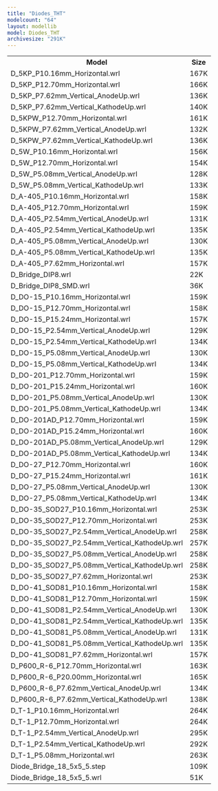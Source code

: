 ```yaml
---
title: "Diodes_THT"
modelcount: "64"
layout: modellib
model: Diodes_THT
archivesize: "291K"
---
```


<table><tr>
<th>Model</th>
<th>Size</th>
</tr>
<tr><td>D_5KP_P10.16mm_Horizontal.wrl</td><td>167K</td></tr>
<tr><td>D_5KP_P12.70mm_Horizontal.wrl</td><td>166K</td></tr>
<tr><td>D_5KP_P7.62mm_Vertical_AnodeUp.wrl</td><td>136K</td></tr>
<tr><td>D_5KP_P7.62mm_Vertical_KathodeUp.wrl</td><td>140K</td></tr>
<tr><td>D_5KPW_P12.70mm_Horizontal.wrl</td><td>161K</td></tr>
<tr><td>D_5KPW_P7.62mm_Vertical_AnodeUp.wrl</td><td>132K</td></tr>
<tr><td>D_5KPW_P7.62mm_Vertical_KathodeUp.wrl</td><td>136K</td></tr>
<tr><td>D_5W_P10.16mm_Horizontal.wrl</td><td>156K</td></tr>
<tr><td>D_5W_P12.70mm_Horizontal.wrl</td><td>154K</td></tr>
<tr><td>D_5W_P5.08mm_Vertical_AnodeUp.wrl</td><td>128K</td></tr>
<tr><td>D_5W_P5.08mm_Vertical_KathodeUp.wrl</td><td>133K</td></tr>
<tr><td>D_A-405_P10.16mm_Horizontal.wrl</td><td>158K</td></tr>
<tr><td>D_A-405_P12.70mm_Horizontal.wrl</td><td>159K</td></tr>
<tr><td>D_A-405_P2.54mm_Vertical_AnodeUp.wrl</td><td>131K</td></tr>
<tr><td>D_A-405_P2.54mm_Vertical_KathodeUp.wrl</td><td>135K</td></tr>
<tr><td>D_A-405_P5.08mm_Vertical_AnodeUp.wrl</td><td>130K</td></tr>
<tr><td>D_A-405_P5.08mm_Vertical_KathodeUp.wrl</td><td>135K</td></tr>
<tr><td>D_A-405_P7.62mm_Horizontal.wrl</td><td>157K</td></tr>
<tr><td>D_Bridge_DIP8.wrl</td><td>22K</td></tr>
<tr><td>D_Bridge_DIP8_SMD.wrl</td><td>36K</td></tr>
<tr><td>D_DO-15_P10.16mm_Horizontal.wrl</td><td>159K</td></tr>
<tr><td>D_DO-15_P12.70mm_Horizontal.wrl</td><td>158K</td></tr>
<tr><td>D_DO-15_P15.24mm_Horizontal.wrl</td><td>157K</td></tr>
<tr><td>D_DO-15_P2.54mm_Vertical_AnodeUp.wrl</td><td>129K</td></tr>
<tr><td>D_DO-15_P2.54mm_Vertical_KathodeUp.wrl</td><td>134K</td></tr>
<tr><td>D_DO-15_P5.08mm_Vertical_AnodeUp.wrl</td><td>130K</td></tr>
<tr><td>D_DO-15_P5.08mm_Vertical_KathodeUp.wrl</td><td>134K</td></tr>
<tr><td>D_DO-201_P12.70mm_Horizontal.wrl</td><td>159K</td></tr>
<tr><td>D_DO-201_P15.24mm_Horizontal.wrl</td><td>160K</td></tr>
<tr><td>D_DO-201_P5.08mm_Vertical_AnodeUp.wrl</td><td>130K</td></tr>
<tr><td>D_DO-201_P5.08mm_Vertical_KathodeUp.wrl</td><td>134K</td></tr>
<tr><td>D_DO-201AD_P12.70mm_Horizontal.wrl</td><td>159K</td></tr>
<tr><td>D_DO-201AD_P15.24mm_Horizontal.wrl</td><td>160K</td></tr>
<tr><td>D_DO-201AD_P5.08mm_Vertical_AnodeUp.wrl</td><td>129K</td></tr>
<tr><td>D_DO-201AD_P5.08mm_Vertical_KathodeUp.wrl</td><td>134K</td></tr>
<tr><td>D_DO-27_P12.70mm_Horizontal.wrl</td><td>160K</td></tr>
<tr><td>D_DO-27_P15.24mm_Horizontal.wrl</td><td>161K</td></tr>
<tr><td>D_DO-27_P5.08mm_Vertical_AnodeUp.wrl</td><td>130K</td></tr>
<tr><td>D_DO-27_P5.08mm_Vertical_KathodeUp.wrl</td><td>134K</td></tr>
<tr><td>D_DO-35_SOD27_P10.16mm_Horizontal.wrl</td><td>253K</td></tr>
<tr><td>D_DO-35_SOD27_P12.70mm_Horizontal.wrl</td><td>253K</td></tr>
<tr><td>D_DO-35_SOD27_P2.54mm_Vertical_AnodeUp.wrl</td><td>258K</td></tr>
<tr><td>D_DO-35_SOD27_P2.54mm_Vertical_KathodeUp.wrl</td><td>257K</td></tr>
<tr><td>D_DO-35_SOD27_P5.08mm_Vertical_AnodeUp.wrl</td><td>258K</td></tr>
<tr><td>D_DO-35_SOD27_P5.08mm_Vertical_KathodeUp.wrl</td><td>258K</td></tr>
<tr><td>D_DO-35_SOD27_P7.62mm_Horizontal.wrl</td><td>253K</td></tr>
<tr><td>D_DO-41_SOD81_P10.16mm_Horizontal.wrl</td><td>158K</td></tr>
<tr><td>D_DO-41_SOD81_P12.70mm_Horizontal.wrl</td><td>159K</td></tr>
<tr><td>D_DO-41_SOD81_P2.54mm_Vertical_AnodeUp.wrl</td><td>130K</td></tr>
<tr><td>D_DO-41_SOD81_P2.54mm_Vertical_KathodeUp.wrl</td><td>135K</td></tr>
<tr><td>D_DO-41_SOD81_P5.08mm_Vertical_AnodeUp.wrl</td><td>131K</td></tr>
<tr><td>D_DO-41_SOD81_P5.08mm_Vertical_KathodeUp.wrl</td><td>135K</td></tr>
<tr><td>D_DO-41_SOD81_P7.62mm_Horizontal.wrl</td><td>157K</td></tr>
<tr><td>D_P600_R-6_P12.70mm_Horizontal.wrl</td><td>163K</td></tr>
<tr><td>D_P600_R-6_P20.00mm_Horizontal.wrl</td><td>165K</td></tr>
<tr><td>D_P600_R-6_P7.62mm_Vertical_AnodeUp.wrl</td><td>134K</td></tr>
<tr><td>D_P600_R-6_P7.62mm_Vertical_KathodeUp.wrl</td><td>138K</td></tr>
<tr><td>D_T-1_P10.16mm_Horizontal.wrl</td><td>264K</td></tr>
<tr><td>D_T-1_P12.70mm_Horizontal.wrl</td><td>264K</td></tr>
<tr><td>D_T-1_P2.54mm_Vertical_AnodeUp.wrl</td><td>295K</td></tr>
<tr><td>D_T-1_P2.54mm_Vertical_KathodeUp.wrl</td><td>292K</td></tr>
<tr><td>D_T-1_P5.08mm_Horizontal.wrl</td><td>263K</td></tr>
<tr><td>Diode_Bridge_18_5x5_5.step</td><td>109K</td></tr>
<tr><td>Diode_Bridge_18_5x5_5.wrl</td><td>51K</td></tr>
